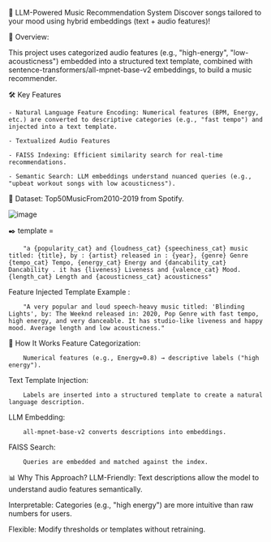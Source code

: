 🎵 LLM-Powered Music Recommendation System
Discover songs tailored to your mood using hybrid embeddings (text + audio features)!

📌 Overview: 

This project uses categorized audio features (e.g., "high-energy", "low-acousticness") embedded into a structured text template, combined with sentence-transformers/all-mpnet-base-v2 embeddings, to build a music recommender.

🛠️ Key Features

    - Natural Language Feature Encoding: Numerical features (BPM, Energy, etc.) are converted to descriptive categories (e.g., "fast tempo") and injected into a text template.

    - Textualized Audio Features

    - FAISS Indexing: Efficient similarity search for real-time recommendations.

    - Semantic Search: LLM embeddings understand nuanced queries (e.g., "upbeat workout songs with low acousticness").


📂 Dataset: Top50MusicFrom2010-2019 from Spotify.

![image](https://github.com/user-attachments/assets/38242b46-86f2-40a2-b147-462e8a8a8c3a)



✒️ template = 

        "a {popularity_cat} and {loudness_cat} {speechiness_cat} music titled: {title}, by : {artist} released in : {year}, {genre} Genre {tempo_cat} Tempo, {energy_cat} Energy and {dancability_cat} Dancability . it has {liveness} Liveness and {valence_cat} Mood. {length_cat} Length and {acousticness_cat} acousticness"
    

Feature Injected Template Example : 

        "A very popular and loud speech-heavy music titled: 'Blinding Lights', by: The Weeknd released in: 2020, Pop Genre with fast tempo, high energy, and very danceable. It has studio-like liveness and happy mood. Average length and low acousticness."


🧠 How It Works
Feature Categorization:

        Numerical features (e.g., Energy=0.8) → descriptive labels ("high energy").

Text Template Injection:

        Labels are inserted into a structured template to create a natural language description.

LLM Embedding:

        all-mpnet-base-v2 converts descriptions into embeddings.

FAISS Search:

        Queries are embedded and matched against the index.


📊 Why This Approach?
LLM-Friendly: Text descriptions allow the model to understand audio features semantically.

Interpretable: Categories (e.g., "high energy") are more intuitive than raw numbers for users.

Flexible: Modify thresholds or templates without retraining.

